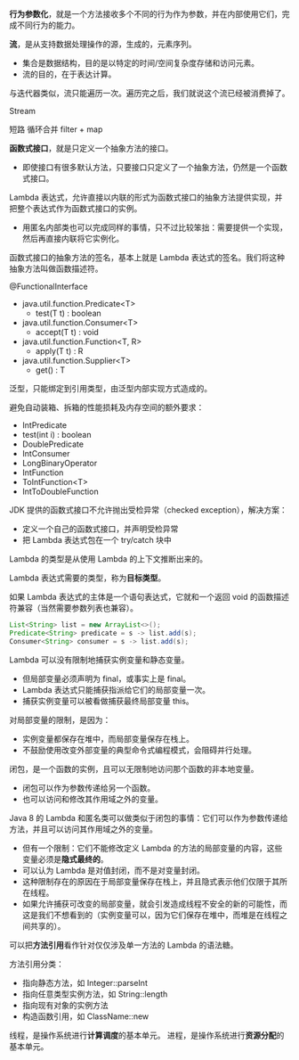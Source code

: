 
**行为参数化**，就是一个方法接收多个不同的行为作为参数，并在内部使用它们，完成不同行为的能力。

**流**，是从支持数据处理操作的源，生成的，元素序列。

- 集合是数据结构，目的是以特定的时间/空间复杂度存储和访问元素。
- 流的目的，在于表达计算。

与迭代器类似，流只能遍历一次。遍历完之后，我们就说这个流已经被消费掉了。

Stream 

短路
循环合并 filter + map

**函数式接口**，就是只定义一个抽象方法的接口。

- 即使接口有很多默认方法，只要接口只定义了一个抽象方法，仍然是一个函数式接口。

Lambda 表达式，允许直接以内联的形式为函数式接口的抽象方法提供实现，并把整个表达式作为函数式接口的实例。

- 用匿名内部类也可以完成同样的事情，只不过比较笨拙：需要提供一个实现，然后再直接内联将它实例化。

函数式接口的抽象方法的签名，基本上就是 Lambda 表达式的签名。我们将这种抽象方法叫做函数描述符。

@FunctionalInterface

- java.util.function.Predicate\<T>
  - test(T t) : boolean
- java.util.function.Consumer\<T>
  - accept(T t) : void
- java.util.function.Function\<T, R>
  - apply(T t) : R
- java.util.function.Supplier\<T>
  - get() : T

泛型，只能绑定到引用类型，由泛型内部实现方式造成的。

避免自动装箱、拆箱的性能损耗及内存空间的额外要求：

- IntPredicate
- test(int i) : boolean
- DoublePredicate 
- IntConsumer
- LongBinaryOperator
- IntFunction
- ToIntFunction\<T>
- IntToDoubleFunction

JDK 提供的函数式接口不允许抛出受检异常（checked exception），解决方案：

- 定义一个自己的函数式接口，并声明受检异常
- 把 Lambda 表达式包在一个 try/catch 块中



Lambda 的类型是从使用 Lambda 的上下文推断出来的。

Lambda 表达式需要的类型，称为**目标类型**。

如果 Lambda 表达式的主体是一个语句表达式，它就和一个返回 void 的函数描述符兼容（当然需要参数列表也兼容）。

```java
List<String> list = new ArrayList<>();
Predicate<String> predicate = s -> list.add(s);
Consumer<String> consumer = s -> list.add(s);
```

Lambda 可以没有限制地捕获实例变量和静态变量。

- 但局部变量必须声明为 final，或事实上是 final。
- Lambda 表达式只能捕获指派给它们的局部变量一次。
- 捕获实例变量可以被看做捕获最终局部变量 this。

对局部变量的限制，是因为：

- 实例变量都保存在堆中，而局部变量保存在栈上。
- 不鼓励使用改变外部变量的典型命令式编程模式，会阻碍并行处理。

闭包，是一个函数的实例，且可以无限制地访问那个函数的非本地变量。

- 闭包可以作为参数传递给另一个函数。
- 也可以访问和修改其作用域之外的变量。

Java 8 的 Lambda 和匿名类可以做类似于闭包的事情：它们可以作为参数传递给方法，并且可以访问其作用域之外的变量。

- 但有一个限制：它们不能修改定义 Lambda 的方法的局部变量的内容，这些变量必须是**隐式最终的**。
- 可以认为 Lambda 是对值封闭，而不是对变量封闭。
- 这种限制存在的原因在于局部变量保存在栈上，并且隐式表示他们仅限于其所在线程。
- 如果允许捕获可改变的局部变量，就会引发造成线程不安全的新的可能性，而这是我们不想看到的（实例变量可以，因为它们保存在堆中，而堆是在线程之间共享的）。

可以把**方法引用**看作针对仅仅涉及单一方法的 Lambda 的语法糖。

方法引用分类：

- 指向静态方法，如 Integer::parseInt
- 指向任意类型实例方法，如 String::length
- 指向现有对象的实例方法
- 构造函数引用，如 ClassName::new

线程，是操作系统进行**计算调度**的基本单元。
进程，是操作系统进行**资源分配**的基本单元。

